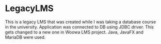 # LegacyLMS
This is a legacy LMS that was created while I was taking a database course in the university.
Application was connected to DB using JDBC driver.
This gets changed to a new one in Woowa LMS project.
Java, JavaFX and MariaDB were used.

